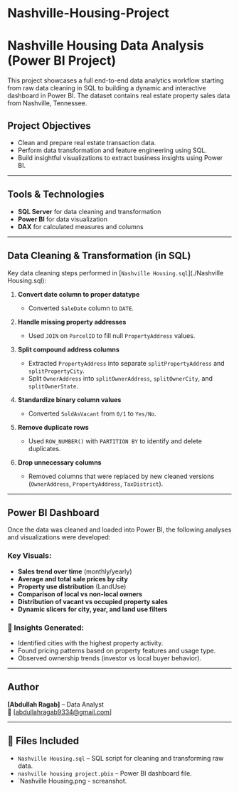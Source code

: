# Nashville-Housing-Project
#  Nashville Housing Data Analysis (Power BI Project)

This project showcases a full end-to-end data analytics workflow starting from raw data cleaning in SQL to building a dynamic and interactive dashboard in Power BI. The dataset contains real estate property sales data from Nashville, Tennessee.

## Project Objectives
- Clean and prepare real estate transaction data.
- Perform data transformation and feature engineering using SQL.
- Build insightful visualizations to extract business insights using Power BI.

---

## Tools & Technologies
- **SQL Server** for data cleaning and transformation  
- **Power BI** for data visualization  
- **DAX** for calculated measures and columns

---

## Data Cleaning & Transformation (in SQL)

Key data cleaning steps performed in [`Nashville Housing.sql`](./Nashville Housing.sql):

1. **Convert date column to proper datatype**
   - Converted `SaleDate` column to `DATE`.

2. **Handle missing property addresses**
   - Used `JOIN` on `ParcelID` to fill null `PropertyAddress` values.

3. **Split compound address columns**
   - Extracted `PropertyAddress` into separate `splitPropertyAddress` and `splitPropertyCity`.
   - Split `OwnerAddress` into `splitOwnerAddress`, `splitOwnerCity`, and `splitOwnerState`.

4. **Standardize binary column values**
   - Converted `SoldAsVacant` from `0/1` to `Yes/No`.

5. **Remove duplicate rows**
   - Used `ROW_NUMBER()` with `PARTITION BY` to identify and delete duplicates.

6. **Drop unnecessary columns**
   - Removed columns that were replaced by new cleaned versions (`OwnerAddress`, `PropertyAddress`, `TaxDistrict`).

---

## Power BI Dashboard

Once the data was cleaned and loaded into Power BI, the following analyses and visualizations were developed:

### Key Visuals:
- **Sales trend over time** (monthly/yearly)
- **Average and total sale prices by city**
- **Property use distribution** (LandUse)
- **Comparison of local vs non-local owners**
- **Distribution of vacant vs occupied property sales**
- **Dynamic slicers for city, year, and land use filters**

### 🧠 Insights Generated:
- Identified cities with the highest property activity.
- Found pricing patterns based on property features and usage type.
- Observed ownership trends (investor vs local buyer behavior).
---

##  Author
**[Abdullah Ragab]** – Data Analyst  
📧 [abdullahragab9334@gmail.com]   

---

## 📁 Files Included
- `Nashville Housing.sql` – SQL script for cleaning and transforming raw data.
- `nashville housing project.pbix` – Power BI dashboard file.
- `Nashville Housing.png - screanshot.

